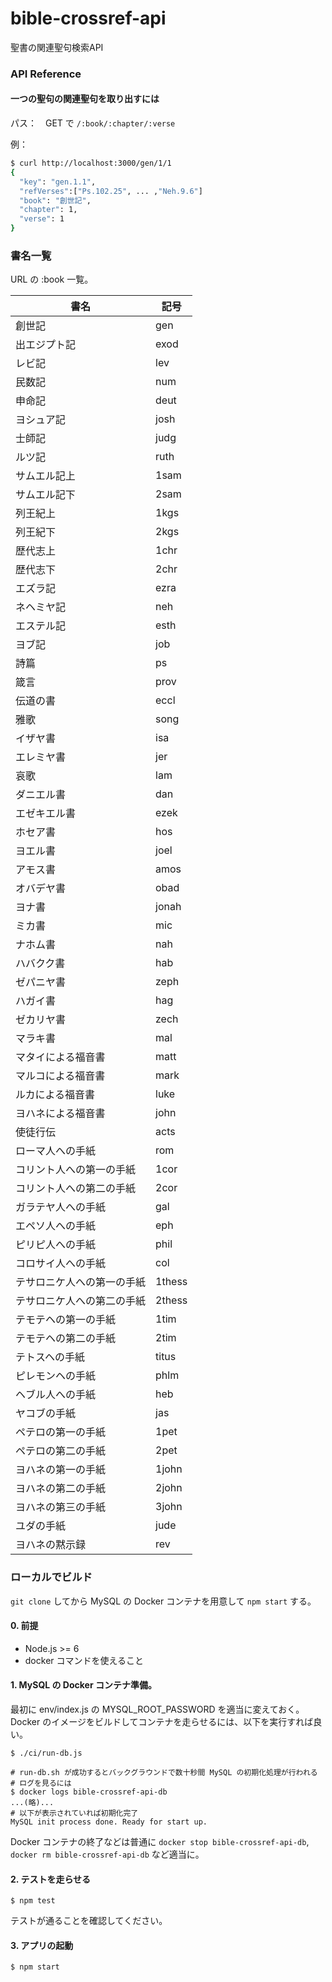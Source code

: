 # bible-crossref-api

聖書の関連聖句検索API

### API Reference

#### 一つの聖句の関連聖句を取り出すには

パス：　GET で `/:book/:chapter/:verse`

例：

```sh
$ curl http://localhost:3000/gen/1/1
{
  "key": "gen.1.1",
  "refVerses":["Ps.102.25", ... ,"Neh.9.6"]
  "book": "創世記",
  "chapter": 1,
  "verse": 1
}
```

### 書名一覧

URL の :book 一覧。

| 書名 | 記号 |
|-----|-----|
| 創世記 | gen |
| 出エジプト記 | exod |
| レビ記 | lev |
| 民数記 | num |
| 申命記 | deut |
| ヨシュア記 | josh |
| 士師記 | judg |
| ルツ記 | ruth |
| サムエル記上 | 1sam |
| サムエル記下 | 2sam |
| 列王紀上 | 1kgs |
| 列王紀下 | 2kgs |
| 歴代志上 | 1chr |
| 歴代志下 | 2chr |
| エズラ記 | ezra |
| ネヘミヤ記 | neh |
| エステル記 | esth |
| ヨブ記 | job |
| 詩篇 | ps |
| 箴言 | prov |
| 伝道の書 | eccl |
| 雅歌 | song |
| イザヤ書 | isa |
| エレミヤ書 | jer |
| 哀歌 | lam |
| ダニエル書 | dan |
| エゼキエル書 | ezek |
| ホセア書 | hos |
| ヨエル書 | joel |
| アモス書 | amos |
| オバデヤ書 | obad |
| ヨナ書 | jonah |
| ミカ書 | mic |
| ナホム書 | nah |
| ハバクク書 | hab |
| ゼパニヤ書 | zeph |
| ハガイ書 | hag |
| ゼカリヤ書 | zech |
| マラキ書 | mal |
| マタイによる福音書 | matt |
| マルコによる福音書 | mark |
| ルカによる福音書 | luke |
| ヨハネによる福音書 | john |
| 使徒行伝 | acts |
| ローマ人への手紙 | rom |
| コリント人への第一の手紙 | 1cor |
| コリント人への第二の手紙 | 2cor |
| ガラテヤ人への手紙 | gal |
| エペソ人への手紙 | eph |
| ピリピ人への手紙 | phil |
| コロサイ人への手紙 | col |
| テサロニケ人への第一の手紙 | 1thess |
| テサロニケ人への第二の手紙 | 2thess |
| テモテヘの第一の手紙 | 1tim |
| テモテヘの第二の手紙 | 2tim |
| テトスヘの手紙 | titus |
| ピレモンヘの手紙 | phlm |
| ヘブル人への手紙 | heb |
| ヤコブの手紙 | jas |
| ペテロの第一の手紙 | 1pet |
| ペテロの第二の手紙 | 2pet |
| ヨハネの第一の手紙 | 1john |
| ヨハネの第二の手紙 | 2john |
| ヨハネの第三の手紙 | 3john |
| ユダの手紙 | jude |
| ヨハネの黙示録 | rev |

### ローカルでビルド

`git clone` してから MySQL の Docker コンテナを用意して `npm start` する。

#### 0. 前提

+ Node.js >= 6
+ docker コマンドを使えること

#### 1. MySQL の Docker コンテナ準備。

最初に env/index.js の MYSQL_ROOT_PASSWORD を適当に変えておく。Docker のイメージをビルドしてコンテナを走らせるには、以下を実行すれば良い。

```
$ ./ci/run-db.js

# run-db.sh が成功するとバックグラウンドで数十秒間 MySQL の初期化処理が行われる
# ログを見るには
$ docker logs bible-crossref-api-db
...(略)...
# 以下が表示されていれば初期化完了
MySQL init process done. Ready for start up.
```

Docker コンテナの終了などは普通に `docker stop bible-crossref-api-db`, `docker rm bible-crossref-api-db` など適当に。

#### 2. テストを走らせる

```
$ npm test
```

テストが通ることを確認してください。

#### 3. アプリの起動

```
$ npm start
```

<!-- ブラウザから `http://localhost:3000/gen/1/1` を開いて創世記1章1節の JSON が表示されれば勝ち。 -->
